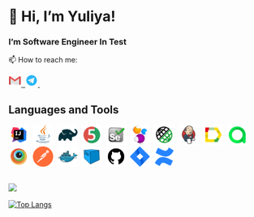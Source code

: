 # 👋 Hi, I’m Yuliya!
### I’m Software Engineer In Test 
📫 How to reach me: 
 <div> 
  <a href="mailto:9757975@gmail.com">
    <img src="images/chulietta_Gmail.svg" title="9757975@gmail.com" alt="9757975@gmail.com" width="25" height="25"/>&nbsp;
  </a>
 <a href="https://t.me/IChulietta">
     <img src="images/chulietta_Telegram.svg" title="Telegram" alt="Telegram" width="25" height="25"/>&nbsp;
   </a>
</div>

## Languages and Tools

<div>
  <img src="images/chulietta_Intelij_IDEA.svg" title="Intelij IDEA" alt="Intelij IDEA" width="40" height="40"/>&nbsp;
  <img src="images/chulietta_Java.svg" title="Java" alt="Java" width="40" height="40"/>&nbsp;
  <img src="images/chulietta_Gradle.svg" title="Gradle" alt="Gradle" width="40" height="40"/>&nbsp;
  <img src="images/chulietta_junit5.svg" title="JUnit5" alt="JUnit5" width="40" height="40"/>&nbsp;
  <img src="images/chulietta_Selenium.svg" title="Selenium" alt="Selenium" width="40" height="40"/>&nbsp;
  <img src="images/chulietta_selenide-logo.svg" title="Selenide" alt="Selenide" width="40" height="40"/>&nbsp;
  <img src="images/chulietta_RESTAssured.svg" title="RESTAssured" alt="RESTAssured " width="40" height="40"/>&nbsp;
  <img src="images/chulietta_Jenkins.svg"  title="Jenkins" alt="Jenkins" width="40" height="40"/>&nbsp;
  <img src="images/chulietta_allureReport.svg" title="allureReport" alt="allureReport" width="40" height="40"/>&nbsp;
  <img src="images/chulietta_allureTestOPS.svg" title="allureTestOPS" alt="allureTestOPS" width="40" height="40"/>&nbsp;
  <img src="images/chulietta_Browserstack.svg" title="Browserstack" alt="Browserstack" width="40" height="40"/>&nbsp;
  <img src="images/chulietta_postman.png" title="Postman" alt="Postman" width="40" height="40"/>&nbsp;
  <img src="images/chulietta_Docker.svg" title="Docker" alt="Docker" width="40" height="40"/>&nbsp;
  <img src="images/chulietta_selenoid.svg" title="Selenoid" alt="Selenoid" width="40" height="40"/>&nbsp;
  <img src="images/chulietta_github2.svg" title="Github" alt="Github" width="40" height="40"/>&nbsp;
  <img src="images/chulietta_Jira.svg" title="Jira" alt="Jira" width="40" height="40"/>&nbsp;
  <img src="images/chulietta_Confluence.svg" title="Confluence" alt="Confluence" width="40" height="40"/>&nbsp;
  
</div>

##
![](https://komarev.com/ghpvc/?username=chulietta)

  [![Top Langs](https://github-readme-stats.vercel.app/api/top-langs/?username=chulietta&layout=compact)](https://github.com/anuraghazra/github-readme-stats)
